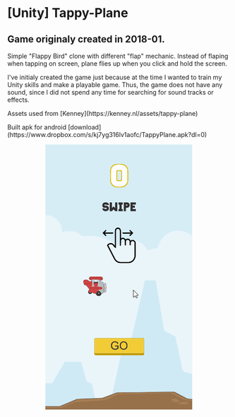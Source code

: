 # [Unity] Tappy-Plane
## Game originaly created in 2018-01.
<p>Simple "Flappy Bird" clone with different "flap" mechanic. Instead of flaping when tapping on screen, plane flies up when you click and hold the screen.</p>
<p>I've initialy created the game just because at the time I wanted to train my Unity skills and make a playable game.
Thus, the game does not have any sound, since I did not spend any time for searching for sound tracks or effects.</p>
<p>Assets used from [Kenney](https://kenney.nl/assets/tappy-plane)</p>
<p>Built apk for android [download](https://www.dropbox.com/s/kj7yg316lv1aofc/TappyPlane.apk?dl=0)</p>
<div style="text-align:center"><img src="TappyPlane.gif"/></div>

